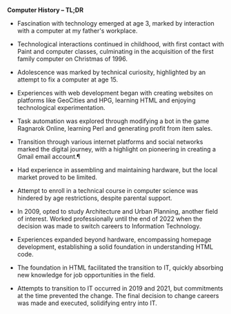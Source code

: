 **Computer History – TL;DR**

- Fascination with technology emerged at age 3, marked by interaction with a computer at my father's workplace.
  
- Technological interactions continued in childhood, with first contact with Paint and computer classes, culminating in the acquisition of the first family computer on Christmas of 1996.

- Adolescence was marked by technical curiosity, highlighted by an attempt to fix a computer at age 15.

- Experiences with web development began with creating websites on platforms like GeoCities and HPG, learning HTML and enjoying technological experimentation.

- Task automation was explored through modifying a bot in the game Ragnarok Online, learning Perl and generating profit from item sales.

- Transition through various internet platforms and social networks marked the digital journey, with a highlight on pioneering in creating a Gmail email account.¶

- Had experience in assembling and maintaining hardware, but the local market proved to be limited.

- Attempt to enroll in a technical course in computer science was hindered by age restrictions, despite parental support.

- In 2009, opted to study Architecture and Urban Planning, another field of interest. Worked professionally until the end of 2022 when the decision was made to switch careers to Information Technology.

- Experiences expanded beyond hardware, encompassing homepage development, establishing a solid foundation in understanding HTML code.

- The foundation in HTML facilitated the transition to IT, quickly absorbing new knowledge for job opportunities in the field.

- Attempts to transition to IT occurred in 2019 and 2021, but commitments at the time prevented the change. The final decision to change careers was made and executed, solidifying entry into IT.